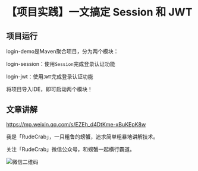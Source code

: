 # 【项目实践】一文搞定 Session 和 JWT

## 项目运行

login-demo是Maven聚合项目，分为两个模块：

login-session：使用`Session`完成登录认证功能

login-jwt：使用`JWT`完成登录认证功能



将项目导入IDE，即可启动两个模块！

## 文章讲解

https://mp.weixin.qq.com/s/EZEh_d4DtKme-xBuKEpK8w

我是「RudeCrab」，一只粗鲁的螃蟹，追求简单粗暴地讲解技术。

关注「RudeCrab」微信公众号，和螃蟹一起横行霸道。

![微信二维码](http://ww1.sinaimg.cn/large/dcdff92dgy1glnmky7fb7j20p00dwdig.jpg)